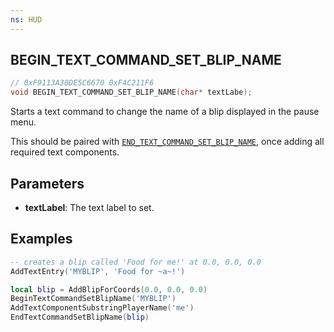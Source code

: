 ```yaml
---
ns: HUD
---
```

## BEGIN_TEXT_COMMAND_SET_BLIP_NAME

```c
// 0xF9113A30DE5C6670 0xF4C211F6
void BEGIN_TEXT_COMMAND_SET_BLIP_NAME(char* textLabe);
```

Starts a text command to change the name of a blip displayed in the pause menu.

This should be paired with [`END_TEXT_COMMAND_SET_BLIP_NAME`](#_0xBC38B49BCB83BC9B), once adding all required text components.

## Parameters
* **textLabel**: The text label to set.

## Examples
```lua
-- creates a blip called 'Food for me!' at 0.0, 0.0, 0.0
AddTextEntry('MYBLIP', 'Food for ~a~!')

local blip = AddBlipForCoords(0.0, 0.0, 0.0)
BeginTextCommandSetBlipName('MYBLIP')
AddTextComponentSubstringPlayerName('me')
EndTextCommandSetBlipName(blip)
```